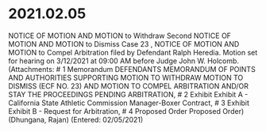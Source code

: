 # 2021.02.05

NOTICE OF MOTION AND MOTION to Withdraw Second NOTICE OF MOTION AND MOTION to Dismiss Case 23 , NOTICE OF MOTION AND MOTION to Compel Arbitration filed by Defendant Ralph Heredia. Motion set for hearing on 3/12/2021 at 09:00 AM before Judge John W. Holcomb. (Attachments: # 1 Memorandum DEFENDANTS MEMORANDUM OF POINTS AND AUTHORITIES SUPPORTING MOTION TO WITHDRAW MOTION TO DISMISS (ECF NO. 23) AND MOTION TO COMPEL ARBITRATION AND/OR STAY THE PROCEEDINGS PENDING ARBITRATION, # 2 Exhibit Exhibit A - California State Athletic Commission Manager-Boxer Contract, # 3 Exhibit Exhibit B - Request for Arbitration, # 4 Proposed Order Proposed Order) (Dhungana, Rajan) (Entered: 02/05/2021)
